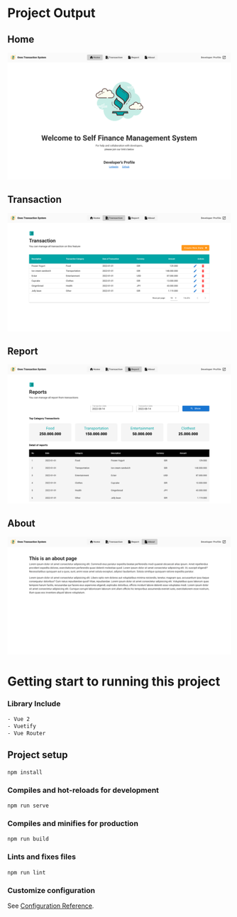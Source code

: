 # Project Output 
## Home
![My Image](output_jpg/home.jpg)

## Transaction 
![My Image](output_jpg/transaction.png)

## Report 
![My Image](output_jpg/report.png)

## About 
![My Image](output_jpg/about.png)

# Getting start to running this project
### Library Include
```
- Vue 2
- Vuetify 
- Vue Router
```

## Project setup
```
npm install
```

### Compiles and hot-reloads for development
```
npm run serve
```

### Compiles and minifies for production
```
npm run build
```

### Lints and fixes files
```
npm run lint
```

### Customize configuration
See [Configuration Reference](https://cli.vuejs.org/config/).
